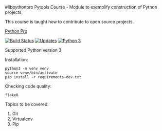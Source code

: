 #libpythonpro
Pytools Course - Module to exemplify construction of Python projects

This course is taught how to contribute to open source projects.

[Python Pro](https://python.pro.br)

[![Build Status](https://travis-ci.org/dubergonzoni/libpythonpro.svg?branch=main)](https://travis-ci.org/dubergonzoni/libpythonpro)
[![Updates](https://pyup.io/repos/github/dubergonzoni/libpythonpro/shield.svg)](https://pyup.io/repos/github/dubergonzoni/libpythonpro/)
[![Python 3](https://pyup.io/repos/github/dubergonzoni/libpythonpro/python-3-shield.svg)](https://pyup.io/repos/github/dubergonzoni/libpythonpro/)

Supported Python version 3

Installation:
```console
python3 -m venv venv
source venv/bin/activate
pip install -r requirements-dev.txt
```
Checking code quality:

```console
flake8

```

Topics to be covered:
1. Git
2. Virtualenv
3. Pip
